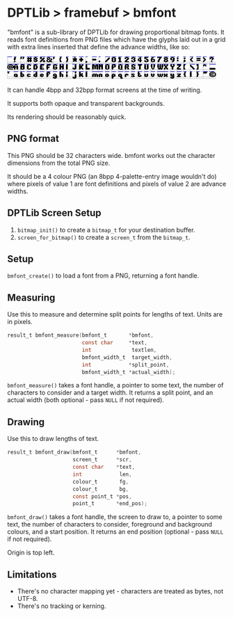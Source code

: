 DPTLib > framebuf > bmfont
==========================
"bmfont" is a sub-library of DPTLib for drawing proportional bitmap fonts. It reads font definitions from PNG files which have the glyphs laid out in a grid with extra lines inserted that define the advance widths, like so:

![Henry Fonta](../resources/bmfonts/henry-font.png)

It can handle 4bpp and 32bpp format screens at the time of writing.

It supports both opaque and transparent backgrounds.

Its rendering should be reasonably quick.


PNG format
----------
This PNG should be 32 characters wide. bmfont works out the character dimensions from the total PNG size.

It should be a 4 colour PNG (an 8bpp 4-palette-entry image wouldn't do) where pixels of value 1 are font definitions and pixels of value 2 are advance widths.


DPTLib Screen Setup
-------------------

1. `bitmap_init()` to create a `bitmap_t` for your destination buffer.
2. `screen_for_bitmap()` to create a `screen_t` from the `bitmap_t`.

Setup
-----

`bmfont_create()` to load a font from a PNG, returning a font handle.

Measuring
---------
Use this to measure and determine split points for lengths of text. Units are in pixels.

``` C
result_t bmfont_measure(bmfont_t       *bmfont,
                        const char     *text,
                        int             textlen,
                        bmfont_width_t  target_width,
                        int            *split_point,
                        bmfont_width_t *actual_width);
```

`bmfont_measure()` takes a font handle, a pointer to some text, the number of characters to consider and a target width. It returns a split point, and an actual width (both optional - pass `NULL` if not required).

Drawing
-------
Use this to draw lengths of text.

``` C
result_t bmfont_draw(bmfont_t      *bmfont,
                     screen_t      *scr,
                     const char    *text,
                     int            len,
                     colour_t       fg,
                     colour_t       bg,
                     const point_t *pos,
                     point_t       *end_pos);
```

`bmfont_draw()` takes a font handle, the screen to draw to, a pointer to some text, the number of characters to consider, foreground and background colours, and a start position. It returns an end position (optional - pass `NULL` if not required).

Origin is top left.

Limitations
-----------
* There's no character mapping yet - characters are treated as bytes, not UTF-8.
* There's no tracking or kerning.

